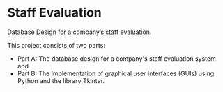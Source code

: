 # Staff Evaluation
Database Design for a company’s staff evaluation.

This project consists of two parts: 
* Part A: The database design for a company's staff evaluation system and
* Part B: The implementation of graphical user interfaces (GUIs) using Python and the library Tkinter.
